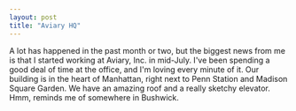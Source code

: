 ```yaml
---
layout: post
title: "Aviary HQ"
---
```


A lot has happened in the past month or two, but the biggest news from me is that I started working at Aviary, Inc. in mid-July. I've been spending a good deal of time at the office, and I'm loving every minute of it. Our building is in the heart of Manhattan, right next to Penn Station and Madison Square Garden. We have an amazing roof and a really sketchy elevator. Hmm, reminds me of somewhere in Bushwick.
